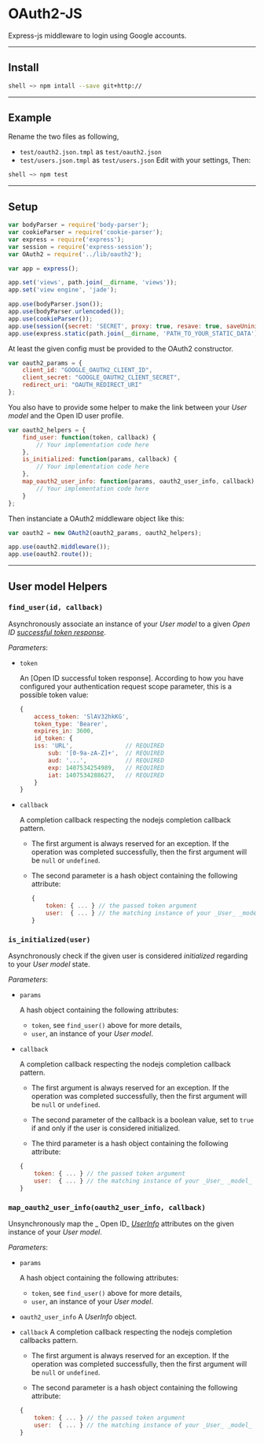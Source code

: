 OAuth2-JS
=========

Express-js middleware to login using Google accounts.


---
Install
-------

```sh
shell ~> npm intall --save git+http://
```


---
Example
-------

Rename the two files as following,
 - `test/oauth2.json.tmpl` as `test/oauth2.json`
 - `test/users.json.tmpl` as `test/users.json`
Edit with your settings, Then:

```sh
shell ~> npm test
```


---
Setup
-----

```javascript
var bodyParser = require('body-parser');
var cookieParser = require('cookie-parser');
var express = require('express');
var session = require('express-session');
var OAuth2 = require('../lib/oauth2');

var app = express();

app.set('views', path.join(__dirname, 'views'));
app.set('view engine', 'jade');

app.use(bodyParser.json());
app.use(bodyParser.urlencoded());
app.use(cookieParser());
app.use(session({secret: 'SECRET', proxy: true, resave: true, saveUninitialized: true}));
app.use(express.static(path.join(__dirname, 'PATH_TO_YOUR_STATIC_DATA')));
```

At least the given config must be provided to the OAuth2 constructor.

```javascript
var oauth2_params = {
    client_id: "GOOGLE_OAUTH2_CLIENT_ID",
    client_secret: "GOOGLE_OAUTH2_CLIENT_SECRET",
    redirect_uri: "OAUTH_REDIRECT_URI"
};
```

You also have to provide some helper to make the link between your _User_
_model_ and the Open ID user profile.

```javascript
var oauth2_helpers = {
    find_user: function(token, callback) {
        // Your implementation code here
    },
    is_initialized: function(params, callback) {
        // Your implementation code here
    },
    map_oauth2_user_info: function(params, oauth2_user_info, callback) {
        // Your implementation code here
    }
};
```

Then instanciate a OAuth2 middleware object like this:

```javascript
var oauth2 = new OAuth2(oauth2_params, oauth2_helpers);

app.use(oauth2.middleware());
app.use(oauth2.route());
```


---
User model Helpers
------------------


### `find_user(id, callback)`

Asynchronously associate an instance of your _User_ _model_ to a given
_Open ID_ [_successful token response_](http://openid.net/specs/openid-connect-core-1_0.html#TokenResponse).

_Parameters_:

* `token`

  An [Open ID successful token response]. According to how you have configured
  your authentication request scope parameter, this is a possible token value:
  ```javascript
  {
      access_token: 'SlAV32hkKG',
      token_type: 'Bearer',
      expires_in: 3600,
      id_token: {
      iss: 'URL',               // REQUIRED
          sub: '[0-9a-zA-Z]+',  // REQUIRED
          aud: '...',           // REQUIRED
          exp: 1407534254989,   // REQUIRED
          iat: 1407534288627,   // REQUIRED
      }
  }
  ```

* `callback`

  A  completion callback respecting the nodejs completion callback pattern.

  - The first argument is always reserved for an exception. If the operation
    was completed successfully, then the first argument will be `null` or
    `undefined`.

  - The second parameter is a hash object containing the following attribute:
    ```javascript
    {
        token: { ... } // the passed token argument
        user:  { ... } // the matching instance of your _User_ _model_
    }
    ```


### `is_initialized(user)`

Asynchronously check if the given user is considered _initialized_ regarding to
your _User_ _model_ state.

_Parameters_:

* `params`

  A hash object containing the following attributes:

  - `token`, see `find_user()` above for more details,
  - `user`, an instance of your _User_ _model_.


* `callback`

  A  completion callback respecting the nodejs completion callback pattern.

  - The first argument is always reserved for an exception. If the operation
  was completed successfully, then the first argument will be `null` or
  `undefined`.

  - The second parameter of the callback is a boolean value, set to `true` if
  and only if the user is considered initialized.

  - The third parameter is a hash object containing the following attribute:
  ```javascript
  {
      token: { ... } // the passed token argument
      user:  { ... } // the matching instance of your _User_ _model_
  }
  ```


### `map_oauth2_user_info(oauth2_user_info, callback)`

Unsynchronously map the _ Open ID_ [_UserInfo_](http://openid.net/specs/openid-connect-core-1_0.html#UserInfo)
attributes on the given instance of your _User_ _model_.

_Parameters_:

* `params`

  A hash object containing the following attributes:

  - `token`, see `find_user()` above for more details,
  - `user`, an instance of your _User_ _model_.


* `oauth2_user_info`
  A _UserInfo_ object.

* `callback`
  A  completion callback respecting the nodejs completion callbacks pattern.

  - The first argument is always reserved for an exception. If the operation
  was completed successfully, then the first argument will be `null` or
  `undefined`.

  - The second parameter is a hash object containing the following attribute:
  ```javascript
  {
      token: { ... } // the passed token argument
      user:  { ... } // the matching instance of your _User_ _model_
  }
  ```
